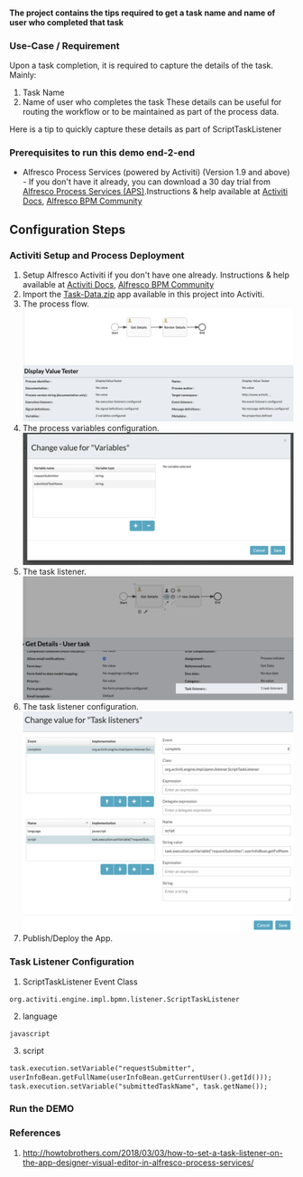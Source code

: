 #### The project contains the tips required to get a task name and name of user who completed that task

### Use-Case / Requirement
Upon a task completion, it is required to capture the details of the task. Mainly:
1. Task Name
2. Name of user who completes the task
These details can be useful for routing the workflow or to be maintained as part of the process data.

Here is a tip to quickly capture these details as part of ScriptTaskListener


### Prerequisites to run this demo end-2-end

* Alfresco Process Services (powered by Activiti) (Version 1.9 and above) - If you don't have it already, you can download a 30 day trial from [Alfresco Process Services (APS)](https://www.alfresco.com/products/business-process-management/alfresco-activiti).Instructions & help available at [Activiti Docs](http://docs.alfresco.com/activiti/docs/), [Alfresco BPM Community](https://community.alfresco.com/community/bpm)


## Configuration Steps

### Activiti Setup and Process Deployment
1. Setup Alfresco Activiti if you don't have one already. Instructions & help available at [Activiti Docs](http://docs.alfresco.com/activiti/docs/), [Alfresco BPM Community](https://community.alfresco.com/community/bpm)
2. Import the [Task-Data.zip](Task-Data.zip) app available in this project into Activiti.
3. The process flow.  ![Process-Flow](images/Process-Flow.png)
4. The process variables configuration. ![Process-Variables](images/Process-Variables.png)
5. The task listener. ![Task-Listener](images/Task-Listener.png)
6. The task listener configuration. ![Task-Listener-Configuration](images/Task-Listener-Configuration.png)
7. Publish/Deploy the App.

### Task Listener Configuration
1. ScriptTaskListener Event Class
```
org.activiti.engine.impl.bpmn.listener.ScriptTaskListener
```
2. language
```
javascript
```

3. script
```
task.execution.setVariable("requestSubmitter", userInfoBean.getFullName(userInfoBean.getCurrentUser().getId())); task.execution.setVariable("submittedTaskName", task.getName());
```

### Run the DEMO


### References
1. http://howtobrothers.com/2018/03/03/how-to-set-a-task-listener-on-the-app-designer-visual-editor-in-alfresco-process-services/

